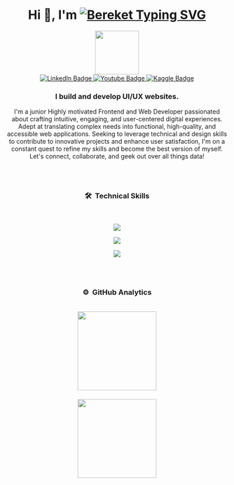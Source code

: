 <h1 align="center">Hi 👋, I'm <a href="https://github.com/Bereket12-G"><img style="margin-bottom: -10px" src="https://readme-typing-svg.demolab.com?font=Noto+Nastaliq+Urdu&weight=700&size=32&duration=700&pause=1000&color=028fe6&center=true&vCenter=true&random=false&width=160&lines=Bereket;%E3%82%A2%E3%83%96%E3%83%87%E3%83%AA%E3%83%A9;%D8%B9%D8%A8%D8%AF%D8%A7%D9%84%D8%A5%D9%84%D9%87" alt="Bereket Typing SVG" /></a></h1>

<div id="header" align="center">
  <img src="https://media.giphy.com/media/M9gbBd9nbDrOTu1Mqx/giphy.gif" width="100"/>
</div>
<div id="badges" align="center">
  <a href="https://www.linkedin.com/in/bereket-Gezhagne/">
    <img src="https://img.shields.io/badge/LinkedIn-blue?style=for-the-badge&logo=linkedin&logoColor=white" alt="LinkedIn Badge"/>
  </a>
  <a href="https://twitter.com/bereket">
    <img src="https://img.shields.io/badge/@X-black?style=for-the-badge&logo=X&logoColor=white" alt="Youtube Badge"/>
  </a>
  <a href="https://www.kaggle.com/bereket" target="_blank">
    <img src="https://img.shields.io/badge/Kaggle-blue?style=for-the-badge&logo=kaggle&logoColor=white" alt="Kaggle Badge"/>
  </a>
</div>


<h3 align="center">I build and develop UI/UX websites.</h3>
<p align="center">I'm a junior Highly motivated Frontend and  Web Developer passionated about crafting intuitive, engaging, and  user-centered digital experiences. Adept at translating complex needs into functional, high-quality, and accessible web applications. Seeking to leverage technical and design skills to contribute to innovative projects and enhance user satisfaction, I'm on a constant quest to refine my skills and become the best version of myself. Let's connect, collaborate, and geek out over all things data!</p>

<br><br>

### <p align="center">🛠 &nbsp;Technical Skills</p>
<br>
<p align="center">
  <a href="https://github.com/Bereket1Bereket2-G">
    <img src="https://skillicons.dev/icons?i=py,sklearn,pytorch,anaconda,mongodb" />
  </a>
</p>
<p align="center">
  <a href="https://github.com/Bereket12-G">
    <img src="https://skillicons.dev/icons?i=django,html,css,js,jquery,react" />
  </a>
</p>
<p align="center">
  <a href="https://github.com/Bereket1Bereket2-G">
    <img src="https://skillicons.dev/icons?i=laravel,java,ps,github,git" />
  </a>
</p>

<br><br>

### <p align="center">⚙️ &nbsp;GitHub Analytics</p>
<br>
<div align="center">
  <a href="https://github.com/Bereket12-G" style="display: flex; flex-direction: column; align-items: center;">
    <img height="180em" src="https://github-readme-stats-eight-theta.vercel.app/api/top-langs/?username=Bereket12-G&layout=compact&langs_count=8&theme=algolia&hide_border=true" style="margin-bottom: 10px;">
    <img height="180em" src="https://streak-stats.demolab.com?user=isMeXar&theme=algolia&hide_border=true" style="margin-top: 10px; margin-bottom: 10px;">
  </a>
</div>
